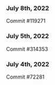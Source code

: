### July 8th, 2022

Commit #119271

### July 5th, 2022

Commit #314353


### July 4th, 2022

Commit #72281
